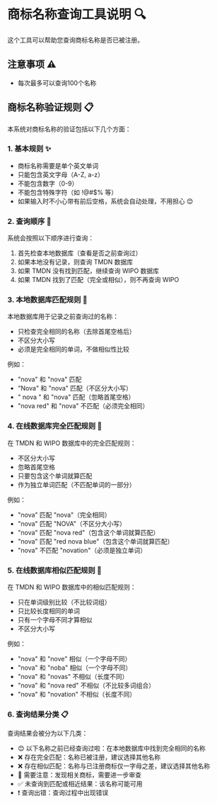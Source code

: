 # 商标名称查询工具说明 🔍

这个工具可以帮助您查询商标名称是否已被注册。

## 注意事项 ⚠️
- 每次最多可以查询100个名称

## 商标名称验证规则 📋
本系统对商标名称的验证包括以下几个方面：

### 1. 基本规则 ✨
- 商标名称需要是单个英文单词
- 只能包含英文字母（A-Z, a-z）
- 不能包含数字（0-9）
- 不能包含特殊字符（如 !@#$% 等）
- 如果输入时不小心带有前后空格，系统会自动处理，不用担心 😊

### 2. 查询顺序 🔄
系统会按照以下顺序进行查询：
1. 首先检查本地数据库（查看是否之前查询过）
2. 如果本地没有记录，则查询 TMDN 数据库
3. 如果 TMDN 没有找到匹配，继续查询 WIPO 数据库
4. 如果 TMDN 找到了匹配（完全或相似），则不再查询 WIPO

### 3. 本地数据库匹配规则 📝
本地数据库用于记录之前查询过的名称：
- 只检查完全相同的名称（去除首尾空格后）
- 不区分大小写
- 必须是完全相同的单词，不做相似性比较

例如：
- "nova" 和 "nova" 匹配
- "Nova" 和 "nova" 匹配（不区分大小写）
- " nova " 和 "nova" 匹配（忽略首尾空格）
- "nova red" 和 "nova" 不匹配（必须完全相同）

### 4. 在线数据库完全匹配规则 🎯
在 TMDN 和 WIPO 数据库中的完全匹配规则：
- 不区分大小写
- 忽略首尾空格
- 只要包含这个单词就算匹配
- 作为独立单词匹配（不匹配单词的一部分）

例如：
- "nova" 匹配 "nova"（完全相同）
- "nova" 匹配 "NOVA"（不区分大小写）
- "nova" 匹配 "nova red"（包含这个单词就算匹配）
- "nova" 匹配 "red nova blue"（包含这个单词就算匹配）
- "nova" 不匹配 "novation"（必须是独立单词）

### 5. 在线数据库相似匹配规则 👀
在 TMDN 和 WIPO 数据库中的相似匹配规则：
- 只在单词级别比较（不比较词组）
- 只比较长度相同的单词
- 只有一个字母不同才算相似
- 不区分大小写

例如：
- "nova" 和 "nove" 相似（一个字母不同）
- "nova" 和 "noba" 相似（一个字母不同）
- "nova" 和 "novas" 不相似（长度不同）
- "nova" 和 "nova red" 不相似（不比较多词组合）
- "nova" 和 "novation" 不相似（长度不同）

### 6. 查询结果分类 📋
查询结果会被分为以下几类：
- 😊 以下名称之前已经查询过啦：在本地数据库中找到完全相同的名称
- ❌ 存在完全匹配：名称已被注册，建议选择其他名称
- ❌ 存在相似匹配：名称与已注册商标仅一字母之差，建议选择其他名称
- 🤔 需要注意：发现相关商标，需要进一步审查
- ✅ 未查询到匹配或相近结果：该名称可能可用
- ❗ 查询出错：查询过程中出现错误